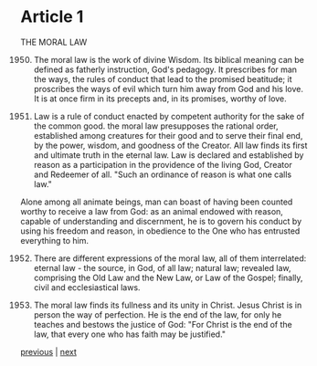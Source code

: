 # Article 1

THE MORAL LAW

1950. The moral law is the work of divine Wisdom. Its biblical meaning can be defined as fatherly instruction, God's pedagogy. It prescribes for man the ways, the rules of conduct that lead to the promised beatitude; it proscribes the ways of evil which turn him away from God and his love. It is at once firm in its precepts and, in its promises, worthy of love.

1951. Law is a rule of conduct enacted by competent authority for the sake of the common good. the moral law presupposes the rational order, established among creatures for their good and to serve their final end, by the power, wisdom, and goodness of the Creator. All law finds its first and ultimate truth in the eternal law. Law is declared and established by reason as a participation in the providence of the living God, Creator and Redeemer of all. "Such an ordinance of reason is what one calls law."

Alone among all animate beings, man can boast of having been counted worthy to receive a law from God: as an animal endowed with reason, capable of understanding and discernment, he is to govern his conduct by using his freedom and reason, in obedience to the One who has entrusted everything to him.

1952. There are different expressions of the moral law, all of them interrelated: eternal law - the source, in God, of all law; natural law; revealed law, comprising the Old Law and the New Law, or Law of the Gospel; finally, civil and ecclesiastical laws.

1953. The moral law finds its fullness and its unity in Christ. Jesus Christ is in person the way of perfection. He is the end of the law, for only he teaches and bestows the justice of God: "For Christ is the end of the law, that every one who has faith may be justified."

[previous](https://github.com/Tenari/non-fiction/blob/master/catechism/__P6S.md) | [next](https://github.com/Tenari/non-fiction/blob/master/catechism/__P6U.md)